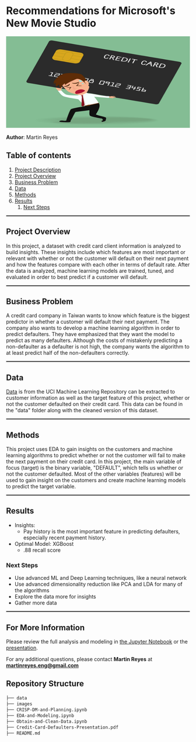 # Recommendations for Microsoft's New Movie Studio

<img src="images/CC-Default1.png" style="width:550px;height:250px"/>

**Author**: Martin Reyes

## Table of contents
1. [Project Description](#introduction)
2. [Project Overview](#paragraph1)
3. [Business Problem](#paragraph2)
4. [Data](#paragraph3)
5. [Methods](#paragraph4)
7. [Results](#paragraph6)
    1. [Next Steps](#paragraph6)

<hr style="border:1px solid gray"> </hr>

## Project Overview

In this project, a dataset with credit card client information is analyzed to build insights. These insights include which features are most important or relevant with whether or not the customer will default on their next payment and how the features compare with each other in terms of default rate. After the data is analyzed, machine learning models are trained, tuned, and evaluated in order to best predict if a customer will default.

<hr style="border:1px solid gray"> </hr>

## Business Problem

A credit card company in Taiwan wants to know which feature is the biggest predictor in whether a customer will default their next payment. The company also wants to develop a machine learning algorithm in order to predict defaulters. They have emphasized that they want the model to predict as many defaulters. Although the costs of mistakenly predicting a non-defaulter as a defaulter is not high, the company wants the algorithm to at least predict half of the non-defaulters correctly.

<hr style="border:1px solid gray"> </hr>

## Data

[Data](https://archive.ics.uci.edu/ml/datasets/default+of+credit+card+clients#) is from the UCI Machine Learning Repository can be extracted to customer information as well as the target feature of this project, whether or not the customer defaulted on their credit card. This data can be found in the "data" folder along with the cleaned version of this dataset.

<hr style="border:1px solid gray"> </hr>

## Methods

This project uses EDA to gain insights on the customers and machine learning algorithms to predict whether or not the customer will fail to make the next payment on their credit card. In this project, the main variable of focus (target) is the binary variable, "DEFAULT", which tells us whether or not the customer defaulted. Most of the other variables (features) will be used to gain insight on the customers and create machine learning models to predict the target variable.


<hr style="border:1px solid gray"> </hr>

## Results

- Insights:
    - Pay history is the most important feature in predicting defaulters, especially recent payment history.
- Optimal Model: XGBoost
    - .88 recall score
    
### Next Steps

- Use advanced ML and Deep Learning techniques, like a neural network
- Use advanced dimensionality reduction like PCA and LDA for many of the algorithms
- Explore the data more for insights
- Gather more data

<hr style="border:1px solid gray"> </hr>

## For More Information

Please review the full analysis and modeling in [the Jupyter Notebook](./EDA-and-Modeling.ipynb) or the [presentation](./Movie_Recommendations_Presentation.pdf).

For any additional questions, please contact **Martin Reyes** at **martinreyes.eng@gmail.com**

## Repository Structure

```
├── data
├── images
├── CRISP-DM-and-Planning.ipynb
├── EDA-and-Modeling.ipynb
├── Obtain-and-Clean-Data.ipynb
├── Credit-Card-Defaulters-Presentation.pdf
├── README.md
```
